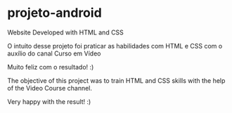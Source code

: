 # projeto-android
Website Developed with HTML and CSS

O intuito desse projeto foi praticar as habilidades com HTML e CSS com o auxílio do canal Curso em Vídeo

Muito feliz com o resultado! :)

The objective of this project was to train HTML and CSS skills with the help of the Video Course channel.

Very happy with the result! :)
